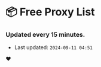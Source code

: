 # :package: Free Proxy List
### Updated every 15 minutes.

- Last updated: `2024-09-11 04:51`

:heart:
